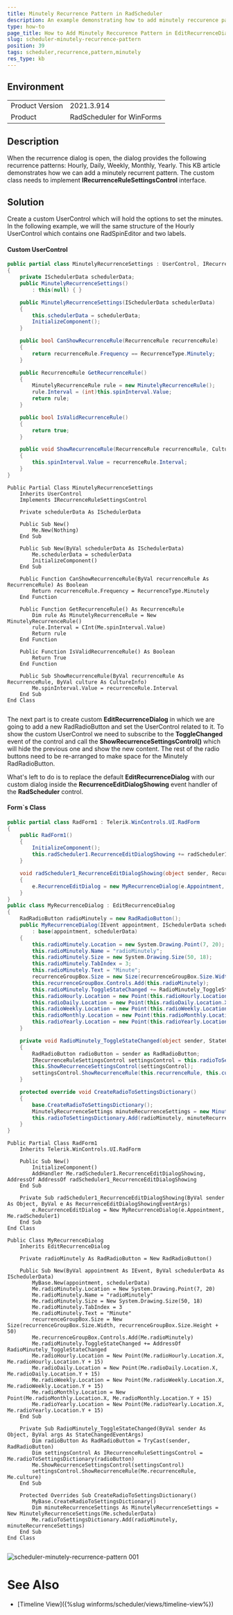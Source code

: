 ```yaml
---
title: Minutely Recurrence Pattern in RadScheduler
description: An example demonstrating how to add minutely reccurence pattern in the RadScheduler EditRecurrenceDialog.
type: how-to 
page_title: How to Add Minutely Reccurence Pattern in EditRecurrenceDialog of RadScheduler
slug: scheduler-minutely-recurrence-pattern
position: 39
tags: scheduler,recurrence,pattern,minutely
res_type: kb
---
```


## Environment
<table>
	<tr>
		<td>Product Version</td>
		<td>2021.3.914</td>
	</tr>
	<tr>
		<td>Product</td>
		<td>RadScheduler for WinForms</td>
	</tr>
</table>


## Description

When the recurrence dialog is open, the dialog provides the following recurrence patterns: Hourly, Daily, Weekly, Monthly, Yearly. This KB article demonstrates how we can add a minutely recurrent pattern. The custom class needs to implement __IRecurrenceRuleSettingsControl__ interface.

## Solution

Create a custom UserControl which will hold the options to set the minutes. In the following example, we will the same structure of the Hourly UserControl which contains one RadSpinEditor and two labels.

#### Custom UserControl

````C#            
public partial class MinutelyRecurrenceSettings : UserControl, IRecurrenceRuleSettingsControl
{
    private ISchedulerData schedulerData;
    public MinutelyRecurrenceSettings()
        : this(null) { }

    public MinutelyRecurrenceSettings(ISchedulerData schedulerData)
    {
        this.schedulerData = schedulerData;
        InitializeComponent();
    }

    public bool CanShowRecurrenceRule(RecurrenceRule recurrenceRule)
    {
        return recurrenceRule.Frequency == RecurrenceType.Minutely;
    }

    public RecurrenceRule GetRecurrenceRule()
    {
        MinutelyRecurrenceRule rule = new MinutelyRecurrenceRule();
        rule.Interval = (int)this.spinInterval.Value;
        return rule;
    }

    public bool IsValidRecurrenceRule()
    {
        return true;
    }

    public void ShowRecurrenceRule(RecurrenceRule recurrenceRule, CultureInfo culture)
    {
        this.spinInterval.Value = recurrenceRule.Interval;
    }
}

````
````VB.NET
Public Partial Class MinutelyRecurrenceSettings
    Inherits UserControl
    Implements IRecurrenceRuleSettingsControl

    Private schedulerData As ISchedulerData

    Public Sub New()
        Me.New(Nothing)
    End Sub

    Public Sub New(ByVal schedulerData As ISchedulerData)
        Me.schedulerData = schedulerData
        InitializeComponent()
    End Sub

    Public Function CanShowRecurrenceRule(ByVal recurrenceRule As RecurrenceRule) As Boolean
        Return recurrenceRule.Frequency = RecurrenceType.Minutely
    End Function

    Public Function GetRecurrenceRule() As RecurrenceRule
        Dim rule As MinutelyRecurrenceRule = New MinutelyRecurrenceRule()
        rule.Interval = CInt(Me.spinInterval.Value)
        Return rule
    End Function

    Public Function IsValidRecurrenceRule() As Boolean
        Return True
    End Function

    Public Sub ShowRecurrenceRule(ByVal recurrenceRule As RecurrenceRule, ByVal culture As CultureInfo)
        Me.spinInterval.Value = recurrenceRule.Interval
    End Sub
End Class


````

The next part is to create custom __EditRecurrenceDialog__ in which we are going to add a new RadRadioButton and set the UserControl related to it. To show the custom UserControl we need to subscribe to the __ToggleChanged__ event of the control and call the __ShowRecurrenceSettingsControl()__ which will hide the previous one and show the new content. The rest of the radio buttons need to be re-arranged to make space for the Minutely RadRadioButton.

What's left to do is to replace the default __EditRecurrenceDialog__ with our custom dialog inside the __RecurrenceEditDialogShowing__ event handler of the __RadScheduler__ control. 

#### Form`s Class

````C#            
public partial class RadForm1 : Telerik.WinControls.UI.RadForm
{
	public RadForm1()
	{
		InitializeComponent();
		this.radScheduler1.RecurrenceEditDialogShowing += radScheduler1_RecurrenceEditDialogShowing;
	}

	void radScheduler1_RecurrenceEditDialogShowing(object sender, RecurrenceEditDialogShowingEventArgs e)
	{
		e.RecurrenceEditDialog = new MyRecurrenceDialog(e.Appointment, this.radScheduler1);
	}        
}
public class MyRecurrenceDialog : EditRecurrenceDialog
{
	RadRadioButton radioMinutely = new RadRadioButton();
	public MyRecurrenceDialog(IEvent appointment, ISchedulerData schedulerData)
		: base(appointment, schedulerData)
	{
		this.radioMinutely.Location = new System.Drawing.Point(7, 20);
		this.radioMinutely.Name = "radioMinutely";
		this.radioMinutely.Size = new System.Drawing.Size(50, 18);
		this.radioMinutely.TabIndex = 3;
		this.radioMinutely.Text = "Minute";
		recurrenceGroupBox.Size = new Size(recurrenceGroupBox.Size.Width, recurrenceGroupBox.Size.Height + 50);
		this.recurrenceGroupBox.Controls.Add(this.radioMinutely);
		this.radioMinutely.ToggleStateChanged += RadioMinutely_ToggleStateChanged;
		this.radioHourly.Location = new Point(this.radioHourly.Location.X, this.radioHourly.Location.Y + 15);
		this.radioDaily.Location = new Point(this.radioDaily.Location.X, this.radioDaily.Location.Y + 15);
		this.radioWeekly.Location = new Point(this.radioWeekly.Location.X, this.radioWeekly.Location.Y + 15);
		this.radioMonthly.Location = new Point(this.radioMonthly.Location.X, this.radioMonthly.Location.Y + 15);
		this.radioYearly.Location = new Point(this.radioYearly.Location.X, this.radioYearly.Location.Y + 15);
	}

	private void RadioMinutely_ToggleStateChanged(object sender, StateChangedEventArgs args)
	{
		RadRadioButton radioButton = sender as RadRadioButton;
		IRecurrenceRuleSettingsControl settingsControl = this.radioToSettingsDictionary[radioButton];
		this.ShowRecurrenceSettingsControl(settingsControl);
		settingsControl.ShowRecurrenceRule(this.recurrenceRule, this.culture);
	}

	protected override void CreateRadioToSettingsDictionary()
	{
		base.CreateRadioToSettingsDictionary();
		MinutelyRecurrenceSettings minuteRecurrenceSettings = new MinutelyRecurrenceSettings(this.schedulerData);
		this.radioToSettingsDictionary.Add(radioMinutely, minuteRecurrenceSettings);
	}
}

````
````VB.NET
Public Partial Class RadForm1
    Inherits Telerik.WinControls.UI.RadForm

    Public Sub New()
        InitializeComponent()
		AddHandler Me.radScheduler1.RecurrenceEditDialogShowing, AddressOf AddressOf radScheduler1_RecurrenceEditDialogShowing          
    End Sub

    Private Sub radScheduler1_RecurrenceEditDialogShowing(ByVal sender As Object, ByVal e As RecurrenceEditDialogShowingEventArgs)
        e.RecurrenceEditDialog = New MyRecurrenceDialog(e.Appointment, Me.radScheduler1)
    End Sub
End Class

Public Class MyRecurrenceDialog
    Inherits EditRecurrenceDialog

    Private radioMinutely As RadRadioButton = New RadRadioButton()

    Public Sub New(ByVal appointment As IEvent, ByVal schedulerData As ISchedulerData)
        MyBase.New(appointment, schedulerData)
        Me.radioMinutely.Location = New System.Drawing.Point(7, 20)
        Me.radioMinutely.Name = "radioMinutely"
        Me.radioMinutely.Size = New System.Drawing.Size(50, 18)
        Me.radioMinutely.TabIndex = 3
        Me.radioMinutely.Text = "Minute"
        recurrenceGroupBox.Size = New Size(recurrenceGroupBox.Size.Width, recurrenceGroupBox.Size.Height + 50)
        Me.recurrenceGroupBox.Controls.Add(Me.radioMinutely)
        Me.radioMinutely.ToggleStateChanged += AddressOf RadioMinutely_ToggleStateChanged
        Me.radioHourly.Location = New Point(Me.radioHourly.Location.X, Me.radioHourly.Location.Y + 15)
        Me.radioDaily.Location = New Point(Me.radioDaily.Location.X, Me.radioDaily.Location.Y + 15)
        Me.radioWeekly.Location = New Point(Me.radioWeekly.Location.X, Me.radioWeekly.Location.Y + 15)
        Me.radioMonthly.Location = New Point(Me.radioMonthly.Location.X, Me.radioMonthly.Location.Y + 15)
        Me.radioYearly.Location = New Point(Me.radioYearly.Location.X, Me.radioYearly.Location.Y + 15)
    End Sub

    Private Sub RadioMinutely_ToggleStateChanged(ByVal sender As Object, ByVal args As StateChangedEventArgs)
        Dim radioButton As RadRadioButton = TryCast(sender, RadRadioButton)
        Dim settingsControl As IRecurrenceRuleSettingsControl = Me.radioToSettingsDictionary(radioButton)
        Me.ShowRecurrenceSettingsControl(settingsControl)
        settingsControl.ShowRecurrenceRule(Me.recurrenceRule, Me.culture)
    End Sub

    Protected Overrides Sub CreateRadioToSettingsDictionary()
        MyBase.CreateRadioToSettingsDictionary()
        Dim minuteRecurrenceSettings As MinutelyRecurrenceSettings = New MinutelyRecurrenceSettings(Me.schedulerData)
        Me.radioToSettingsDictionary.Add(radioMinutely, minuteRecurrenceSettings)
    End Sub
End Class


````

![scheduler-minutely-recurrence-pattern 001](images/scheduler-minutely-recurrence-pattern001.png)

# See Also
* [Timeline View]({%slug winforms/scheduler/views/timeline-view%})